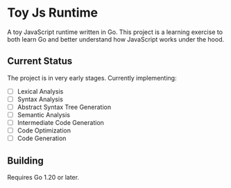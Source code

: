 # Toy Js Runtime

A toy JavaScript runtime written in Go. This project is a learning exercise to both learn Go and better understand how JavaScript works under the hood.

## Current Status

The project is in very early stages. Currently implementing:

- [ ] Lexical Analysis
- [ ] Syntax Analysis
- [ ] Abstract Syntax Tree Generation
- [ ] Semantic Analysis
- [ ] Intermediate Code Generation
- [ ] Code Optimization
- [ ] Code Generation

## Building

Requires Go 1.20 or later.
